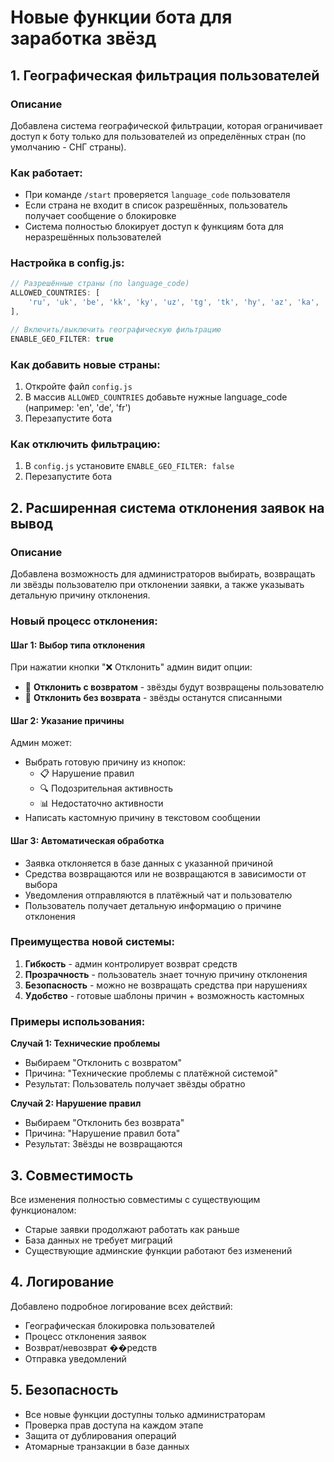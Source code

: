 # Новые функции бота для заработка звёзд

## 1. Географическая фильтрация пользователей

### Описание
Добавлена система географической фильтрации, которая ограничивает доступ к боту только для пользователей из определённых стран (по умолчанию - СНГ страны).

### Как работает:
- При команде `/start` проверяется `language_code` пользователя
- Если страна не входит в список разрешённых, пользователь получает сообщение о блокировке
- Система полностью блокирует доступ к функциям бота для неразрешённых пользователей

### Настройка в config.js:
```javascript
// Разрешённые страны (по language_code)
ALLOWED_COUNTRIES: [
    'ru', 'uk', 'be', 'kk', 'ky', 'uz', 'tg', 'tk', 'hy', 'az', 'ka', 'mo'
],

// Включить/выключить географическую фильтрацию
ENABLE_GEO_FILTER: true
```

### Как добавить новые страны:
1. Откройте файл `config.js`
2. В массив `ALLOWED_COUNTRIES` добавьте нужные language_code (например: 'en', 'de', 'fr')
3. Перезапустите бота

### Как отключить фильтрацию:
1. В `config.js` установите `ENABLE_GEO_FILTER: false`
2. Перезапустите бота

## 2. Расширенная система отклонения заявок на вывод

### Описание
Добавлена возможность для администраторов выбирать, возвращать ли звёзды пользователю при отклонении заявки, а также указывать детальную причину отклонения.

### Новый процесс отклонения:

#### Шаг 1: Выбор типа отклонения
При нажатии кнопки "❌ Отклонить" админ видит опции:
- 💸 **Отклонить с возвратом** - звёзды будут возвращены пользователю
- 🚫 **Отклонить без возврата** - звёзды останутся списанными

#### Шаг 2: Указание причины
Админ может:
- Выбрать готовую причину из кнопок:
  - 📋 Нарушение правил
  - 🔍 Подозрительная активность  
  - 📊 Недостаточно активности
- Написать кастомную причину в текстовом сообщении

#### Шаг 3: Автоматическая обработка
- Заявка отклоняется в базе данных с указанной причиной
- Средства возвращаются или не возвращаются в зависимости от выбора
- Уведомления отправляются в платёжный чат и пользователю
- Пользователь получает детальную информацию о причине отклонения

### Преимущества новой системы:
1. **Гибкость** - админ контролирует возврат средств
2. **Прозрачность** - пользователь знает точную причину отклонения  
3. **Безопасность** - можно не возвращать средства при нарушениях
4. **Удобство** - готовые шаблоны причин + возможность кастомных

### Примеры использования:

**Случай 1: Технические проблемы**
- Выбираем "Отклонить с возвратом"
- Причина: "Технические проблемы с платёжной системой"
- Результат: Пользователь получает звёзды обратно

**Случай 2: Нарушение правил**
- Выбираем "Отклонить без возврата"
- Причина: "Нарушение правил бота"
- Результат: Звёзды не возвращаются

## 3. Совместимость

Все изменения полностью совместимы с существующим функционалом:
- Старые заявки продолжают работать как раньше
- База данных не требует миграций
- Существующие админские функции работают без изменений

## 4. Логирование

Добавлено подробное логирование всех действий:
- Географическая блокировка пользователей
- Процесс отклонения заявок
- Возврат/невозврат ��редств
- Отправка уведомлений

## 5. Безопасность

- Все новые функции доступны только администраторам
- Проверка прав доступа на каждом этапе
- Защита от дублирования операций
- Атомарные транзакции в базе данных
